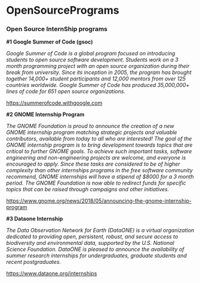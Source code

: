# OpenSourcePrograms
### Open Source InternShip programs


**#1 Google Summer of Code (gsoc)**

*Google Summer of Code is a global program focused on introducing students to open source software development. Students work on a 3 month programming project with an open source organization during their break from university.
Since its inception in 2005, the program has brought together 14,000+ student participants and 12,000 mentors from over 125 countries worldwide. Google Summer of Code has produced 35,000,000+ lines of code for 651 open source organizations.*

https://summerofcode.withgoogle.com


**#2 GNOME Internship Program**


*The GNOME Foundation is proud to announce the creation of a new GNOME internship program matching strategic projects and valuable contributors, available from today to all who are interested!
The goal of the GNOME internship program is to bring development towards topics that are critical to further GNOME goals. To achieve such important tasks, software engineering and non-engineering projects are welcome, and everyone is encouraged to apply. Since these tasks are considered to be of higher complexity than other internships programs in the free software community recommend, GNOME internships will have a stipend of $8000 for a 3 month period. The GNOME Foundation is now able to redirect funds for specific topics that can be raised through campaigns and other initiatives.*

https://www.gnome.org/news/2018/05/announcing-the-gnome-internship-program

**#3 Dataone Internship**

*The Data Observation Network for Earth (DataONE) is a virtual organization dedicated to providing open, persistent, robust, and secure access to biodiversity and environmental data, supported by the U.S. National Science Foundation. DataONE is pleased to announce the availability of summer research internships for undergraduates, graduate students and recent postgraduates.*

https://www.dataone.org/internships
